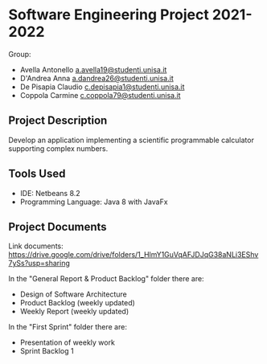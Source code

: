 # Software Engineering Project 2021-2022

Group:
* Avella Antonello            a.avella19@studenti.unisa.it             
* D'Andrea Anna               a.dandrea26@studenti.unisa.it 
* De Pisapia Claudio          c.depisapia1@studenti.unisa.it
* Coppola Carmine             c.coppola79@studenti.unisa.it

## Project Description
Develop an application implementing a scientific programmable calculator supporting complex numbers.

## Tools Used
- IDE: Netbeans 8.2
- Programming Language: Java 8 with JavaFx

## Project Documents
Link documents: https://drive.google.com/drive/folders/1_HlmY1GuVqAFJDJqG38aNLi3EShv7ySs?usp=sharing

In the "General Report & Product Backlog" folder there are:
- Design of Software Architecture
- Product Backlog (weekly updated)
- Weekly Report (weekly updated)

In the "First Sprint" folder there are:
- Presentation of weekly work
- Sprint Backlog 1
